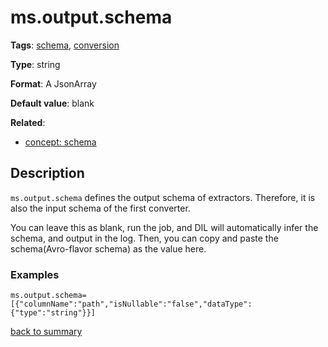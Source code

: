 # ms.output.schema

**Tags**: 
[schema](https://github.com/linkedin/data-integration-library/blob/master/docs/parameters/categories.md#schema-properties), 
[conversion](https://github.com/linkedin/data-integration-library/blob/master/docs/parameters/categories.md#conversion-properties)

**Type**: string

**Format**: A JsonArray

**Default value**: blank

**Related**:
- [concept: schema](https://github.com/linkedin/data-integration-library/blob/master/docs/concepts/schema.md)

## Description

`ms.output.schema` defines the output schema of extractors. Therefore,
it is also the input schema of the first converter. 

You can leave this as blank, run the job, and DIL will automatically 
infer the schema, and output in the log.
Then, you can copy and paste the schema(Avro-flavor schema) as the value here.

### Examples

`ms.output.schema=[{"columnName":"path","isNullable":"false","dataType":{"type":"string"}}]`
  
[back to summary](https://github.com/linkedin/data-integration-library/blob/master/docs/parameters/summary.md#msoutputschema)
